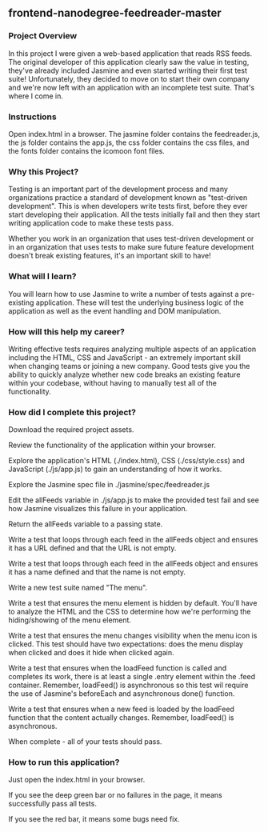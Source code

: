 ## frontend-nanodegree-feedreader-master

### Project Overview
In this project I were given a web-based application that reads RSS feeds. The original developer of this application clearly saw the value in testing, they've already included Jasmine and even started writing their first test suite! Unfortunately, they decided to move on to start their own company and we're now left with an application with an incomplete test suite. That's where I come in.

### Instructions
Open index.html in a browser. The jasmine folder contains the feedreader.js, the js folder contains the app.js, the css folder contains the css files, and the fonts folder contains the icomoon font files.

### Why this Project?

Testing is an important part of the development process and many organizations practice a standard of development known as "test-driven development". This is when developers write tests first, before they ever start developing their application. All the tests initially fail and then they start writing application code to make these tests pass.

Whether you work in an organization that uses test-driven development or in an organization that uses tests to make sure future feature development doesn't break existing features, it's an important skill to have!

### What will I learn?

You will learn how to use Jasmine to write a number of tests against a pre-existing application. These will test the underlying business logic of the application as well as the event handling and DOM manipulation.

### How will this help my career?

Writing effective tests requires analyzing multiple aspects of an application including the HTML, CSS and JavaScript - an extremely important skill when changing teams or joining a new company.
Good tests give you the ability to quickly analyze whether new code breaks an existing feature within your codebase, without having to manually test all of the functionality.

### How did I complete this project?
Download the required project assets.

Review the functionality of the application within your browser.

Explore the application's HTML (./index.html), CSS (./css/style.css) and JavaScript (./js/app.js) to gain an understanding of how it works.

Explore the Jasmine spec file in ./jasmine/spec/feedreader.js

Edit the allFeeds variable in ./js/app.js to make the provided test fail and see how Jasmine visualizes this failure in your application.

Return the allFeeds variable to a passing state.

Write a test that loops through each feed in the allFeeds object and ensures it has a URL defined and that the URL is not empty.

Write a test that loops through each feed in the allFeeds object and ensures it has a name defined and that the name is not empty.

Write a new test suite named "The menu".

Write a test that ensures the menu element is hidden by default. You'll have to analyze the HTML and the CSS to determine how we're performing the hiding/showing of the menu element.

Write a test that ensures the menu changes visibility when the menu icon is clicked. This test should have two expectations: does the menu display when clicked and does it hide when clicked again.

Write a test that ensures when the loadFeed function is called and completes its work, there is at least a single .entry element within the .feed container. Remember, loadFeed() is asynchronous so this test wil require the use of Jasmine's beforeEach and asynchronous done() function.

Write a test that ensures when a new feed is loaded by the loadFeed function that the content actually changes. Remember, loadFeed() is asynchronous.

When complete - all of your tests should pass.

### How to run this application?

Just open the index.html in your browser.

If you see the deep green bar or no failures in the page, it means successfully pass all tests.

If you see the red bar, it means some bugs need fix.

